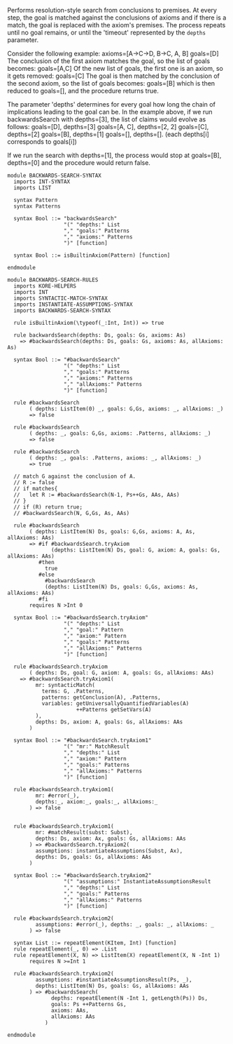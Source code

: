 Performs resolution-style search from conclusions to premises.
At every step, the goal is matched against the conclusions
of axioms and if there is a match, the goal is replaced with
the axiom's premises. The process repeats until no goal remains,
or until the 'timeout' represented by the `depths` parameter.

Consider the following example:
  axioms=[A->C->D, B->C, A, B]
  goals=[D]
The conclusion of the first axiom matches the goal,
so the list of goals becomes:
 goals=[A,C]
Of the new list of goals, the first one is an axiom, so it gets removed:
  goals=[C]
The goal is then matched by the conclusion of the second axiom, so the list of goals becomes:
  goals=[B]
which is then reduced to goals=[], and the procedure returns true.

The parameter 'depths' determines for every goal how long
the chain of implications leading to the goal can be.
In the example above, if we run backwardsSearch with depths=[3],
the list of claims would evolve as follows:
goals=[D], depths=[3]
goals=[A, C], depths=[2, 2]
goals=[C], depths=[2]
goals=[B], depths=[1]
goals=[], depths=[].
(each depths[i] corresponds to goals[i])

If we run the search with depths=[1], the process would stop at
  goals=[B], depths=[0]
and the procedure would return false.

```k
module BACKWARDS-SEARCH-SYNTAX
  imports INT-SYNTAX
  imports LIST

  syntax Pattern
  syntax Patterns

  syntax Bool ::= "backwardsSearch"
                  "(" "depths:" List
                  "," "goals:" Patterns
                  "," "axioms:" Patterns
                  ")" [function]

  syntax Bool ::= isBuiltinAxiom(Pattern) [function]

endmodule

module BACKWARDS-SEARCH-RULES
  imports KORE-HELPERS
  imports INT
  imports SYNTACTIC-MATCH-SYNTAX
  imports INSTANTIATE-ASSUMPTIONS-SYNTAX
  imports BACKWARDS-SEARCH-SYNTAX

  rule isBuiltinAxiom(\typeof(_:Int, Int)) => true

  rule backwardsSearch(depths: Ds, goals: Gs, axioms: As)
    => #backwardsSearch(depths: Ds, goals: Gs, axioms: As, allAxioms: As)

  syntax Bool ::= "#backwardsSearch"
                  "(" "depths:" List
                  "," "goals:" Patterns
                  "," "axioms:" Patterns
                  "," "allAxioms:" Patterns
                  ")" [function]

  rule #backwardsSearch
       ( depths: ListItem(0) _, goals: G,Gs, axioms: _, allAxioms: _)
       => false

  rule #backwardsSearch
       ( depths: _, goals: G,Gs, axioms: .Patterns, allAxioms: _)
       => false

  rule #backwardsSearch
       ( depths: _, goals: .Patterns, axioms: _, allAxioms: _)
       => true

  // match G against the conclusion of A.
  // R := false
  // if matches{
  //   let R := #backwardsSearch(N-1, Ps++Gs, AAs, AAs)
  // }
  // if (R) return true;
  // #backwardsSearch(N, G,Gs, As, AAs)

  rule #backwardsSearch
       ( depths: ListItem(N) Ds, goals: G,Gs, axioms: A, As, allAxioms: AAs)
       => #if #backwardsSearch.tryAxiom
              (depths: ListItem(N) Ds, goal: G, axiom: A, goals: Gs, allAxioms: AAs)
          #then
            true
          #else
            #backwardsSearch
            (depths: ListItem(N) Ds, goals: G,Gs, axioms: As, allAxioms: AAs)
          #fi
       requires N >Int 0

  syntax Bool ::= "#backwardsSearch.tryAxiom"
                  "(" "depths:" List
                  "," "goal:" Pattern
                  "," "axiom:" Pattern
                  "," "goals:" Patterns
                  "," "allAxioms:" Patterns
                  ")" [function]

  rule #backwardsSearch.tryAxiom
       ( depths: Ds, goal: G, axiom: A, goals: Gs, allAxioms: AAs)
    => #backwardsSearch.tryAxiom1(
         mr: syntacticMatch(
           terms: G, .Patterns,
           patterns: getConclusion(A), .Patterns,
           variables: getUniversallyQuantifiedVariables(A)
                      ++Patterns getSetVars(A)
         ),
         depths: Ds, axiom: A, goals: Gs, allAxioms: AAs
       )

  syntax Bool ::= "#backwardsSearch.tryAxiom1"
                  "(" "mr:" MatchResult
                  "," "depths:" List
                  "," "axiom:" Pattern
                  "," "goals:" Patterns
                  "," "allAxioms:" Patterns
                  ")" [function]

  rule #backwardsSearch.tryAxiom1(
         mr: #error(_),
         depths:_, axiom:_, goals:_, allAxioms:_
       ) => false


  rule #backwardsSearch.tryAxiom1(
         mr: #matchResult(subst: Subst),
         depths: Ds, axiom: Ax, goals: Gs, allAxioms: AAs
       ) => #backwardsSearch.tryAxiom2(
         assumptions: instantiateAssumptions(Subst, Ax),
         depths: Ds, goals: Gs, allAxioms: AAs
       )

  syntax Bool ::= "#backwardsSearch.tryAxiom2"
                  "(" "assumptions:" InstantiateAssumptionsResult
                  "," "depths:" List
                  "," "goals:" Patterns
                  "," "allAxioms:" Patterns
                  ")" [function]

  rule #backwardsSearch.tryAxiom2(
         assumptions: #error(_), depths: _, goals: _, allAxioms: _
       ) => false

  syntax List ::= repeatElement(KItem, Int) [function]
  rule repeatElement(_, 0) => .List
  rule repeatElement(X, N) => ListItem(X) repeatElement(X, N -Int 1)
       requires N >=Int 1

  rule #backwardsSearch.tryAxiom2(
         assumptions: #instantiateAssumptionsResult(Ps, _),
         depths: ListItem(N) Ds, goals: Gs, allAxioms: AAs
       ) => #backwardsSearch(
              depths: repeatElement(N -Int 1, getLength(Ps)) Ds,
              goals: Ps ++Patterns Gs,
              axioms: AAs,
              allAxioms: AAs
            )

endmodule
```
